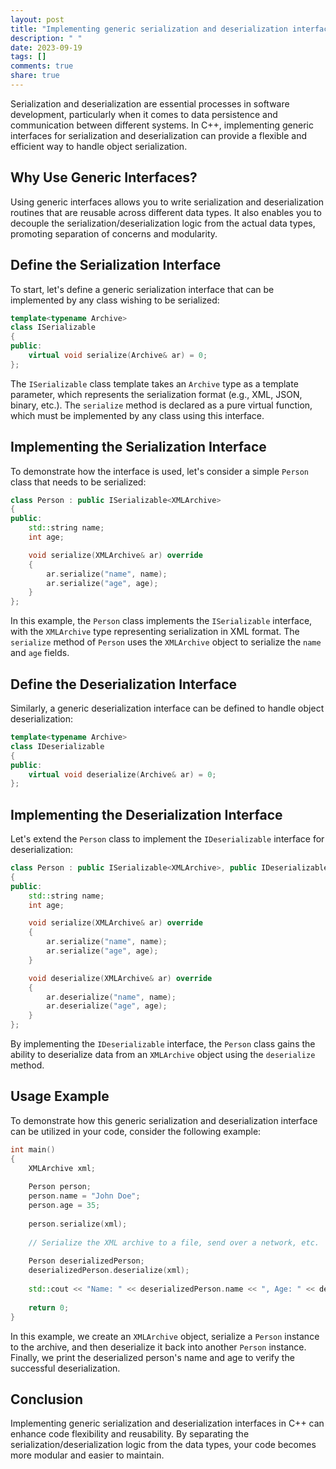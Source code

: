 ```yaml
---
layout: post
title: "Implementing generic serialization and deserialization interfaces in C++"
description: " "
date: 2023-09-19
tags: []
comments: true
share: true
---
```


Serialization and deserialization are essential processes in software development, particularly when it comes to data persistence and communication between different systems. In C++, implementing generic interfaces for serialization and deserialization can provide a flexible and efficient way to handle object serialization.

## Why Use Generic Interfaces?

Using generic interfaces allows you to write serialization and deserialization routines that are reusable across different data types. It also enables you to decouple the serialization/deserialization logic from the actual data types, promoting separation of concerns and modularity.

## Define the Serialization Interface

To start, let's define a generic serialization interface that can be implemented by any class wishing to be serialized:

```cpp
template<typename Archive>
class ISerializable
{
public:
    virtual void serialize(Archive& ar) = 0;
};
```

The `ISerializable` class template takes an `Archive` type as a template parameter, which represents the serialization format (e.g., XML, JSON, binary, etc.). The `serialize` method is declared as a pure virtual function, which must be implemented by any class using this interface.

## Implementing the Serialization Interface

To demonstrate how the interface is used, let's consider a simple `Person` class that needs to be serialized:

```cpp
class Person : public ISerializable<XMLArchive>
{
public:
    std::string name;
    int age;

    void serialize(XMLArchive& ar) override
    {
        ar.serialize("name", name);
        ar.serialize("age", age);
    }
};
```

In this example, the `Person` class implements the `ISerializable` interface, with the `XMLArchive` type representing serialization in XML format. The `serialize` method of `Person` uses the `XMLArchive` object to serialize the `name` and `age` fields.

## Define the Deserialization Interface

Similarly, a generic deserialization interface can be defined to handle object deserialization:

```cpp
template<typename Archive>
class IDeserializable
{
public:
    virtual void deserialize(Archive& ar) = 0;
};
```

## Implementing the Deserialization Interface

Let's extend the `Person` class to implement the `IDeserializable` interface for deserialization:

```cpp
class Person : public ISerializable<XMLArchive>, public IDeserializable<XMLArchive>
{
public:
    std::string name;
    int age;

    void serialize(XMLArchive& ar) override
    {
        ar.serialize("name", name);
        ar.serialize("age", age);
    }

    void deserialize(XMLArchive& ar) override
    {
        ar.deserialize("name", name);
        ar.deserialize("age", age);
    }
};
```

By implementing the `IDeserializable` interface, the `Person` class gains the ability to deserialize data from an `XMLArchive` object using the `deserialize` method.

## Usage Example

To demonstrate how this generic serialization and deserialization interface can be utilized in your code, consider the following example:

```cpp
int main()
{
    XMLArchive xml;
    
    Person person;
    person.name = "John Doe";
    person.age = 35;
  
    person.serialize(xml);
  
    // Serialize the XML archive to a file, send over a network, etc.
  
    Person deserializedPerson;
    deserializedPerson.deserialize(xml);
  
    std::cout << "Name: " << deserializedPerson.name << ", Age: " << deserializedPerson.age << std::endl;
  
    return 0;
}
```

In this example, we create an `XMLArchive` object, serialize a `Person` instance to the archive, and then deserialize it back into another `Person` instance. Finally, we print the deserialized person's name and age to verify the successful deserialization.

## Conclusion

Implementing generic serialization and deserialization interfaces in C++ can enhance code flexibility and reusability. By separating the serialization/deserialization logic from the data types, your code becomes more modular and easier to maintain.